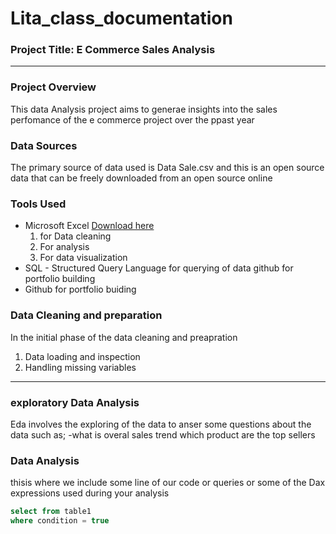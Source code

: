# Lita_class_documentation
### Project Title: E Commerce Sales Analysis

---
### Project Overview 
This data Analysis project aims to generae insights into the sales perfomance of the e commerce project over the ppast year

### Data Sources
The primary source of data used is Data Sale.csv and this is an open source data that can be freely downloaded from an open source online

### Tools Used
- Microsoft Excel [Download here](https://www.microsoft.com)
   1. for Data cleaning
   2. For analysis
   3. For data visualization
- SQL - Structured Query Language for querying of data github for portfolio building
- Github for portfolio buiding

### Data Cleaning and preparation
In the initial  phase of the data cleaning and preapration 
1. Data loading and inspection
2. Handling missing variables

---
### exploratory Data Analysis
Eda involves the exploring of the data to anser some questions about the data such as;
-what is overal sales trend
which product are the top sellers


### Data Analysis
thisis where we include some line of our code or queries  or some of the Dax expressions used during your analysis

 ```sql
select from table1
where condition = true
```













   
